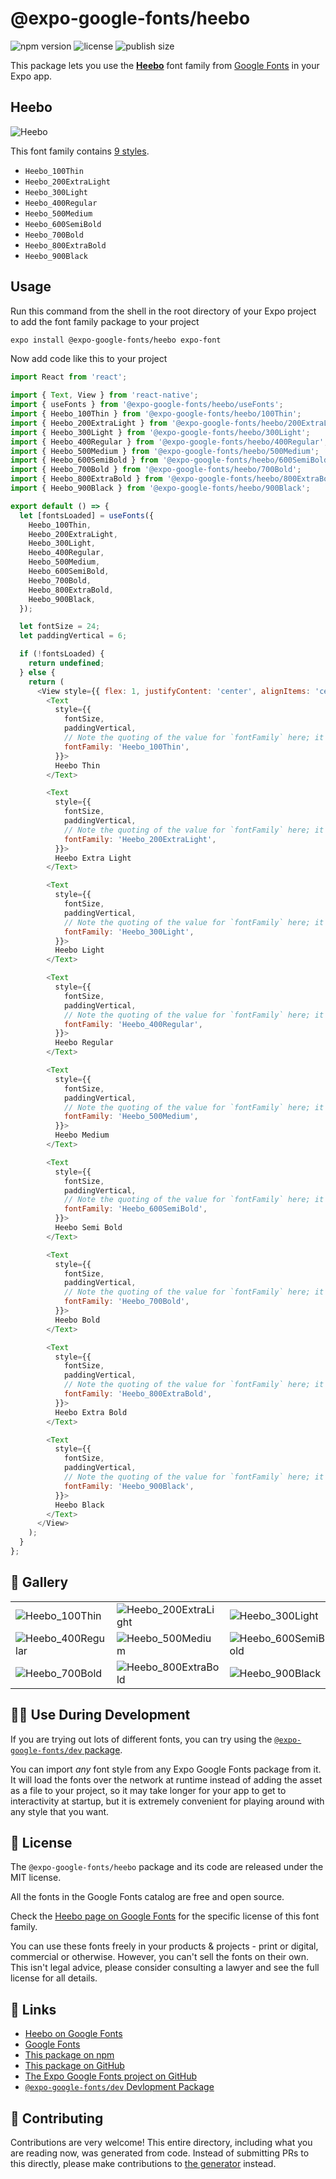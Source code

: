 # @expo-google-fonts/heebo

![npm version](https://flat.badgen.net/npm/v/@expo-google-fonts/heebo)
![license](https://flat.badgen.net/github/license/expo/google-fonts)
![publish size](https://flat.badgen.net/packagephobia/install/@expo-google-fonts/heebo)

This package lets you use the [**Heebo**](https://fonts.google.com/specimen/Heebo) font family from [Google Fonts](https://fonts.google.com/) in your Expo app.

## Heebo

![Heebo](./font-family.png)

This font family contains [9 styles](#-gallery).

- `Heebo_100Thin`
- `Heebo_200ExtraLight`
- `Heebo_300Light`
- `Heebo_400Regular`
- `Heebo_500Medium`
- `Heebo_600SemiBold`
- `Heebo_700Bold`
- `Heebo_800ExtraBold`
- `Heebo_900Black`

## Usage

Run this command from the shell in the root directory of your Expo project to add the font family package to your project
```sh
expo install @expo-google-fonts/heebo expo-font
```

Now add code like this to your project
```js
import React from 'react';

import { Text, View } from 'react-native';
import { useFonts } from '@expo-google-fonts/heebo/useFonts';
import { Heebo_100Thin } from '@expo-google-fonts/heebo/100Thin';
import { Heebo_200ExtraLight } from '@expo-google-fonts/heebo/200ExtraLight';
import { Heebo_300Light } from '@expo-google-fonts/heebo/300Light';
import { Heebo_400Regular } from '@expo-google-fonts/heebo/400Regular';
import { Heebo_500Medium } from '@expo-google-fonts/heebo/500Medium';
import { Heebo_600SemiBold } from '@expo-google-fonts/heebo/600SemiBold';
import { Heebo_700Bold } from '@expo-google-fonts/heebo/700Bold';
import { Heebo_800ExtraBold } from '@expo-google-fonts/heebo/800ExtraBold';
import { Heebo_900Black } from '@expo-google-fonts/heebo/900Black';

export default () => {
  let [fontsLoaded] = useFonts({
    Heebo_100Thin,
    Heebo_200ExtraLight,
    Heebo_300Light,
    Heebo_400Regular,
    Heebo_500Medium,
    Heebo_600SemiBold,
    Heebo_700Bold,
    Heebo_800ExtraBold,
    Heebo_900Black,
  });

  let fontSize = 24;
  let paddingVertical = 6;

  if (!fontsLoaded) {
    return undefined;
  } else {
    return (
      <View style={{ flex: 1, justifyContent: 'center', alignItems: 'center' }}>
        <Text
          style={{
            fontSize,
            paddingVertical,
            // Note the quoting of the value for `fontFamily` here; it expects a string!
            fontFamily: 'Heebo_100Thin',
          }}>
          Heebo Thin
        </Text>

        <Text
          style={{
            fontSize,
            paddingVertical,
            // Note the quoting of the value for `fontFamily` here; it expects a string!
            fontFamily: 'Heebo_200ExtraLight',
          }}>
          Heebo Extra Light
        </Text>

        <Text
          style={{
            fontSize,
            paddingVertical,
            // Note the quoting of the value for `fontFamily` here; it expects a string!
            fontFamily: 'Heebo_300Light',
          }}>
          Heebo Light
        </Text>

        <Text
          style={{
            fontSize,
            paddingVertical,
            // Note the quoting of the value for `fontFamily` here; it expects a string!
            fontFamily: 'Heebo_400Regular',
          }}>
          Heebo Regular
        </Text>

        <Text
          style={{
            fontSize,
            paddingVertical,
            // Note the quoting of the value for `fontFamily` here; it expects a string!
            fontFamily: 'Heebo_500Medium',
          }}>
          Heebo Medium
        </Text>

        <Text
          style={{
            fontSize,
            paddingVertical,
            // Note the quoting of the value for `fontFamily` here; it expects a string!
            fontFamily: 'Heebo_600SemiBold',
          }}>
          Heebo Semi Bold
        </Text>

        <Text
          style={{
            fontSize,
            paddingVertical,
            // Note the quoting of the value for `fontFamily` here; it expects a string!
            fontFamily: 'Heebo_700Bold',
          }}>
          Heebo Bold
        </Text>

        <Text
          style={{
            fontSize,
            paddingVertical,
            // Note the quoting of the value for `fontFamily` here; it expects a string!
            fontFamily: 'Heebo_800ExtraBold',
          }}>
          Heebo Extra Bold
        </Text>

        <Text
          style={{
            fontSize,
            paddingVertical,
            // Note the quoting of the value for `fontFamily` here; it expects a string!
            fontFamily: 'Heebo_900Black',
          }}>
          Heebo Black
        </Text>
      </View>
    );
  }
};

```

## 🔡 Gallery


||||
|-|-|-|
|![Heebo_100Thin](.//100Thin/Heebo_100Thin.ttf.png)|![Heebo_200ExtraLight](.//200ExtraLight/Heebo_200ExtraLight.ttf.png)|![Heebo_300Light](.//300Light/Heebo_300Light.ttf.png)||
|![Heebo_400Regular](.//400Regular/Heebo_400Regular.ttf.png)|![Heebo_500Medium](.//500Medium/Heebo_500Medium.ttf.png)|![Heebo_600SemiBold](.//600SemiBold/Heebo_600SemiBold.ttf.png)||
|![Heebo_700Bold](.//700Bold/Heebo_700Bold.ttf.png)|![Heebo_800ExtraBold](.//800ExtraBold/Heebo_800ExtraBold.ttf.png)|![Heebo_900Black](.//900Black/Heebo_900Black.ttf.png)||


## 👩‍💻 Use During Development

If you are trying out lots of different fonts, you can try using the [`@expo-google-fonts/dev` package](https://github.com/expo/google-fonts/tree/master/font-packages/dev#readme).

You can import *any* font style from any Expo Google Fonts package from it. It will load the fonts
over the network at runtime instead of adding the asset as a file to your project, so it may take longer
for your app to get to interactivity at startup, but it is extremely convenient
for playing around with any style that you want.

## 📖 License

The `@expo-google-fonts/heebo` package and its code are released under the MIT license.

All the fonts in the Google Fonts catalog are free and open source.

Check the [Heebo page on Google Fonts](https://fonts.google.com/specimen/Heebo) for the specific license of this font family.

You can use these fonts freely in your products & projects - print or digital, commercial or otherwise. However, you can't sell the fonts on their own. This isn't legal advice, please consider consulting a lawyer and see the full license for all details.

## 🔗 Links

- [Heebo on Google Fonts](https://fonts.google.com/specimen/Heebo)
- [Google Fonts](https://fonts.google.com/)
- [This package on npm](https://www.npmjs.com/package/@expo-google-fonts/heebo)
- [This package on GitHub](https://github.com/expo/google-fonts/tree/master/font-packages/heebo)
- [The Expo Google Fonts project on GitHub](https://github.com/expo/google-fonts)
- [`@expo-google-fonts/dev` Devlopment Package](https://github.com/expo/google-fonts/tree/master/font-packages/dev)

## 🤝 Contributing

Contributions are very welcome! This entire directory, including what you are reading now, was generated from code. Instead of submitting PRs to this directly, please make contributions to [the generator](https://github.com/expo/google-fonts/tree/master/packages/generator) instead.
